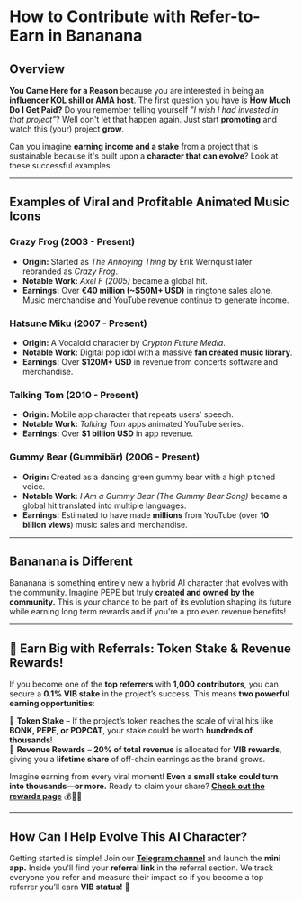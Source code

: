 # How to Contribute with Refer-to-Earn in Bananana

## Overview
**You Came Here for a Reason** because you are interested in being an **influencer KOL shill or AMA host**. The first question you have is **How Much Do I Get Paid?** Do you remember telling yourself *"I wish I had invested in that project"*? Well don't let that happen again. Just start **promoting** and watch this (your) project **grow**.  

Can you imagine **earning income and a stake** from a project that is sustainable because it's built upon a **character that can evolve**? Look at these successful examples:  

---

## Examples of Viral and Profitable Animated Music Icons

### **Crazy Frog (2003 - Present)**
- **Origin:** Started as *The Annoying Thing* by Erik Wernquist later rebranded as *Crazy Frog*.
- **Notable Work:** *Axel F (2005)* became a global hit.
- **Earnings:** Over **€40 million (~$50M+ USD)** in ringtone sales alone. Music merchandise and YouTube revenue continue to generate income.

### **Hatsune Miku (2007 - Present)**
- **Origin:** A Vocaloid character by *Crypton Future Media*.
- **Notable Work:** Digital pop idol with a massive **fan created music library**.
- **Earnings:** Over **$120M+ USD** in revenue from concerts software and merchandise.

### **Talking Tom (2010 - Present)**
- **Origin:** Mobile app character that repeats users' speech.
- **Notable Work:** *Talking Tom* apps animated YouTube series.
- **Earnings:** Over **$1 billion USD** in app revenue.

### **Gummy Bear (Gummibär) (2006 - Present)**
- **Origin:** Created as a dancing green gummy bear with a high pitched voice.
- **Notable Work:** *I Am a Gummy Bear (The Gummy Bear Song)* became a global hit translated into multiple languages.
- **Earnings:** Estimated to have made **millions** from YouTube (over **10 billion views**) music sales and merchandise.

---

## Bananana is Different  
Bananana is something entirely new a hybrid AI character that evolves with the community. Imagine PEPE but truly **created and owned by the community.** This is your chance to be part of its evolution shaping its future while earning long term rewards and if you're a pro even revenue benefits!  

---

## 💸 Earn Big with Referrals: Token Stake & Revenue Rewards!  

If you become one of the **top referrers** with **1,000 contributors**, you can secure a **0.1% VIB stake** in the project’s success. This means **two powerful earning opportunities**:  

🔹 **Token Stake** – If the project’s token reaches the scale of viral hits like **BONK, PEPE, or POPCAT**, your stake could be worth **hundreds of thousands**!  
🔹 **Revenue Rewards** – **20% of total revenue** is allocated for **VIB rewards**, giving you a **lifetime share** of off-chain earnings as the brand grows.  

Imagine earning from every viral moment! **Even a small stake could turn into thousands—or more.** Ready to claim your share? **[Check out the rewards page](/rewards)** 💰🚀🔥  

---

## How Can I Help Evolve This AI Character? 

Getting started is simple! Join our **[Telegram channel](https://t.me/bananana_club)** and launch the **mini app.** Inside you'll find your **referral link** in the referral section. We track everyone you refer and measure their impact so if you become a top referrer you’ll earn **VIB status!** 🚀

